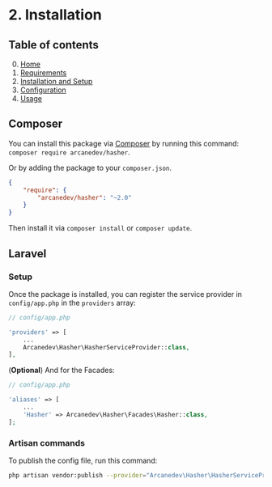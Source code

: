 # 2. Installation

## Table of contents

0. [Home](0-Home.md)
1. [Requirements](1-Requirements.md)
2. [Installation and Setup](2-Installation-and-Setup.md)
3. [Configuration](3-Configuration.md)
4. [Usage](4-Usage.md)

## Composer

You can install this package via [Composer](http://getcomposer.org/) by running this command: `composer require arcanedev/hasher`.

Or by adding the package to your `composer.json`.

```json
{
    "require": {
        "arcanedev/hasher": "~2.0"
    }
}
```

Then install it via `composer install` or `composer update`.

## Laravel

### Setup

Once the package is installed, you can register the service provider in `config/app.php` in the `providers` array:

```php
// config/app.php

'providers' => [
    ...
    Arcanedev\Hasher\HasherServiceProvider::class,
],
```

(**Optional**) And for the Facades:

```php
// config/app.php

'aliases' => [
    ...
    'Hasher' => Arcanedev\Hasher\Facades\Hasher::class,
];
```

### Artisan commands

To publish the config file, run this command:

```bash
php artisan vendor:publish --provider="Arcanedev\Hasher\HasherServiceProvider"
```
